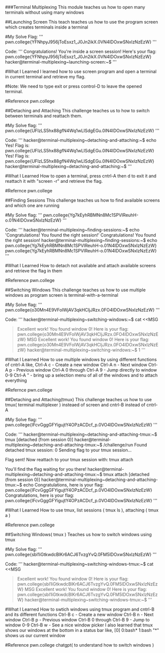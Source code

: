 ###Terminal Multiplexing
This module teaches us how to open many terminals without using many windows


##Launching Screen
This teach teaches us how to use the program screen which creates terminals inside a terminal

#My Solve
Flag: ''' pwn.college{YFNhpyJ956jToEsxz1_J0Jn2ikX.0VN4IDOxwSNxIzNzEzW} '''

Code: 
''' 
Congratulations! You're inside a screen session!
Here's your flag:
pwn.college{YFNhpyJ956jToEsxz1_J0Jn2ikX.0VN4IDOxwSNxIzNzEzW}
hacker@terminal-multiplexing~launching-screen:~$
'''

#What I Learned
I learned how to use screen program and open a terminal in current terminal and retrieve my flag.

#Note: We need to type exit or press control-D to leave the opened terminal.

#Reference
pwn.college

##Detaching and Attaching
This challenge teaches us to how to switch between terminals and reattach them.

#My Solve
flag: ''' pwn.college{UFIzLS5hx88gfN4Wq1wLISdgEGu.0lN4IDOxwSNxIzNzEzW} '''

Code: 
'''
hacker@terminal-multiplexing~detaching-and-attaching:~$ echo Yes! Flag is: pwn.college{UFIzLS5hx88gfN4Wq1wLISdgEGu.0lN4IDOxwSNxIzNzEzW}
Yes! Flag is: pwn.college{UFIzLS5hx88gfN4Wq1wLISdgEGu.0lN4IDOxwSNxIzNzEzW}
hacker@terminal-multiplexing~detaching-and-attaching:~$
'''

#What I Learned
How to open a terminal, press cntrl-A then d to exit it and reattach it with "screen -r" and retrieve the flag.

#Refernce
pwn.college

##Finding Sessions
This challenge teaches us how to find available screens and which one are running

#My Solve
flag: ''' pwn.college{Yg7kEyhRBMNn8Mc1SPVIReuhH-o.01N4IDOxwSNxIzNzEzW} '''

Code: 
'''
hacker@terminal-multiplexing~finding-sessions:~$  echo 'Congratulations! You found the right session!'
Congratulations! You found the right session!
hacker@terminal-multiplexing~finding-sessions:~$  echo pwn.college{Yg7kEyhRBMNn8Mc1SPVIReuhH-o.01N4IDOxwSNxIzNzEzW}
pwn.college{Yg7kEyhRBMNn8Mc1SPVIReuhH-o.01N4IDOxwSNxIzNzEzW}
'''

#What I Learned
How to detach not available and attach available screens and retrieve the flag in them

#Reference
pwn.college

##Switching Windows
This challenge teaches us how to use multiple windows as program screen is terminal-with-a-terminal

#My Solve
flag: ''' pwn.college{o30Mn4E9VFolWjAV3qkHCljJRzx.0FO4IDOxwSNxIzNzEzW} '''

Code: 
'''
hacker@terminal-multiplexing~switching-windows:~$  cat <<MSG
> Excellent work! You found window 0!
> Here is your flag: pwn.college{o30Mn4E9VFolWjAV3qkHCljJRzx.0FO4IDOxwSNxIzNzEzW}
> MSG
Excellent work! You found window 0!
Here is your flag: pwn.college{o30Mn4E9VFolWjAV3qkHCljJRzx.0FO4IDOxwSNxIzNzEzW}
hacker@terminal-multiplexing~switching-windows:~$ 1
'''

#What I Learned
How to use multiple windows by using different functions of cntrl-A like,
Ctrl-A c - Create a new window
Ctrl-A n - Next window
Ctrl-A p - Previous window
Ctrl-A 0 through Ctrl-A 9 - Jump directly to window 0-9
Ctrl-A " - bring up a selection menu of all of the windows
and to attach everything

#Refernce
pwn.college

##Detaching and Attaching(tmux)
This challenge teaches us how to use tmux( terminal multiplexer ) insteaed of screen and cntrl-B instead of cntrl-A

#My Solve
flag: ''' pwn.college{IFcvGggGFYigujtY4OPzACDcf_p.0VO4IDOxwSNxIzNzEzW} '''

Code: 
'''
hacker@terminal-multiplexing~detaching-and-attaching-tmux:~$ tmux
[detached (from session 0)]
hacker@terminal-multiplexing~detaching-and-attaching-tmux:~$ /challenge/run
Found detached tmux session: 0
Sending flag to your tmux session...

Flag sent! Now reattach to your tmux session with:
  tmux attach

You'll find the flag waiting for you there!
hacker@terminal-multiplexing~detaching-and-attaching-tmux:~$ tmux attach
[detached (from session 0)]
hacker@terminal-multiplexing~detaching-and-attaching-tmux:~$  echo Congratulations, here is your flag: pwn.college{IFcvGggGFYigujtY4OPzACDcf_p.0VO4IDOxwSNxIzNzEzW}
Congratulations, here is your flag: pwn.college{IFcvGggGFYigujtY4OPzACDcf_p.0VO4IDOxwSNxIzNzEzW}
'''

#What I Learned
How to use tmux, list sessions ( tmux ls ), attaching ( tmux a )

#Reference
pwn.college

##Switching Windows( tmux )
Teaches us how to switch windows using tmux 

#My Solve
flag: ''' pwn.college{sbI1iGtkwdcBlKr6ACJ6TvzgYvQ.0FM5IDOxwSNxIzNzEzW} '''

Code: 
'''
hacker@terminal-multiplexing~switching-windows-tmux:~$  cat <<MSG
> Excellent work! You found window 0!
> Here is your flag: pwn.college{sbI1iGtkwdcBlKr6ACJ6TvzgYvQ.0FM5IDOxwSNxIzNzEzW}
> MSG
Excellent work! You found window 0!
Here is your flag: pwn.college{sbI1iGtkwdcBlKr6ACJ6TvzgYvQ.0FM5IDOxwSNxIzNzEzW}
hacker@terminal-multiplexing~switching-windows-tmux:~$
'''

#What I Learned
How to swtich windows using tmux program and cntrl-B and its different functions
Ctrl-B c - Create a new window
Ctrl-B n - Next window
Ctrl-B p - Previous window
Ctrl-B 0 through Ctrl-B 9 - Jump to window 0-9
Ctrl-B w - See a nice window picker
I also learned that tmux shows our windows at the bottom in a status bar like,
[0] 0:bash* 1:bash
"*" shows us our current window

#Reference
pwn.college
chatgpt( to understand how to switch windows )
